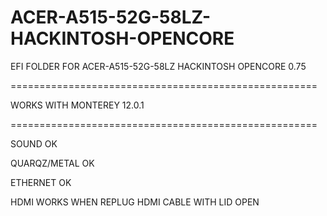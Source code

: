# ACER-A515-52G-58LZ-HACKINTOSH-OPENCORE
EFI FOLDER FOR ACER-A515-52G-58LZ HACKINTOSH OPENCORE 0.75

=====================================================

WORKS WITH MONTEREY 12.0.1

=====================================================

SOUND OK

QUARQZ/METAL OK

ETHERNET OK

HDMI WORKS WHEN REPLUG HDMI CABLE WITH LID OPEN
